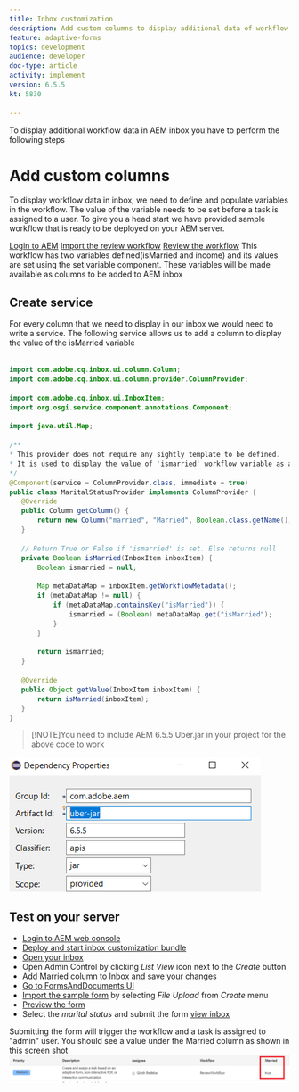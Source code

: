 ```yaml
---
title: Inbox customization
description: Add custom columns to display additional data of workflow
feature: adaptive-forms
topics: development
audience: developer
doc-type: article
activity: implement
version: 6.5.5
kt: 5830

---
```



 To display additional workflow data in AEM inbox you have to perform the following steps

 # Add custom columns

To display workflow data in inbox, we need to define and populate variables in the workflow. The value of the variable needs to be set before a task is assigned to a user. To give you a head start we have provided sample workflow that is ready to be deployed on your AEM server.


 [Login to AEM](http://localhost:4502/crx/de/index.jsp)
 [Import the review workflow](assets/review-workflow.zip)
 [Review the workflow](http://localhost:4502/editor.html/conf/global/settings/workflow/models/reviewworkflow.html)
 This workflow has two variables defined(isMarried and income) and its values are set using the set variable component. These variables will be made available as columns to be added to AEM inbox

 ## Create service

 For every column that we need to display in our inbox we would need to write a service. The following service allows us to add a column to display the value of the isMarried variable

 ```java
 
import com.adobe.cq.inbox.ui.column.Column;
import com.adobe.cq.inbox.ui.column.provider.ColumnProvider;

import com.adobe.cq.inbox.ui.InboxItem;
import org.osgi.service.component.annotations.Component;

import java.util.Map;

/**
 * This provider does not require any sightly template to be defined.
 * It is used to display the value of 'ismarried' workflow variable as a column in inbox
 */
@Component(service = ColumnProvider.class, immediate = true)
public class MaritalStatusProvider implements ColumnProvider {
    @Override
    public Column getColumn() {
        return new Column("married", "Married", Boolean.class.getName());
    }

    // Return True or False if 'ismarried' is set. Else returns null
    private Boolean isMarried(InboxItem inboxItem) {
        Boolean ismarried = null;

        Map metaDataMap = inboxItem.getWorkflowMetadata();
        if (metaDataMap != null) {
            if (metaDataMap.containsKey("isMarried")) {
                ismarried = (Boolean) metaDataMap.get("isMarried");
            }
        }

        return ismarried;
    }

    @Override
    public Object getValue(InboxItem inboxItem) {
        return isMarried(inboxItem);
    }
}

 ```

>[!NOTE]You need to include AEM 6.5.5 Uber.jar in your project for the above code to work

![uber-jar](assets/uber-jar.PNG)

## Test on your server

* [Login to AEM web console](http://localhost:4502/system/console/bundles)
* [Deploy and start inbox customization bundle](assets/inboxcustomization.inboxcustomization.core-1.0-SNAPSHOT.jar)
* [Open your inbox](http://localhost:4502/aem/inbox)
* Open Admin Control by clicking _List View_ icon next to the _Create_ button
* Add Married column to Inbox and save your changes
* [Go to FormsAndDocuments UI](http://localhost:4502/aem/forms.html/content/dam/formsanddocuments)
* [Import the sample form](assets/snap-form.zip) by selecting _File Upload_ from _Create_ menu
* [Preview the form](http://localhost:4502/content/dam/formsanddocuments/snapform/jcr:content?wcmmode=disabled)
* Select the _marital status_ and submit the form 
[view inbox](http://localhost:4502/aem/inbox)

Submitting the form will trigger the workflow and a task is assigned to "admin" user. You should see a value under the Married column as shown in this screen shot
![married-column](assets/married-column.PNG)

